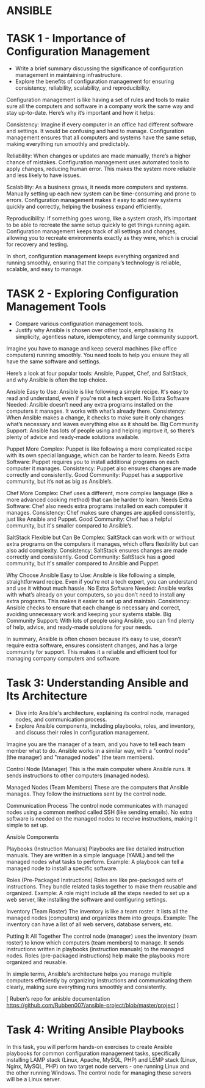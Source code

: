 # ANSIBLE

# TASK 1 - Importance of Configuration Management
- Write a brief summary discussing the significance of configuration management in maintaining infrastructure.
- Explore the benefits of configuration management for ensuring consistency, reliability, scalability, and reproducibility.

Configuration management is like having a set of rules and tools to make sure all the computers and software in a company work the same way and stay up-to-date.
Here’s why it’s important and how it helps:

Consistency: Imagine if every computer in an office had different software and settings. It would be confusing and hard to manage. 
Configuration management ensures that all computers and systems have the same setup, making everything run smoothly and predictably.

Reliability: When changes or updates are made manually, there’s a higher chance of mistakes. Configuration management uses automated tools to apply changes, reducing human error. This makes the system more reliable and less likely to have issues.

Scalability: As a business grows, it needs more computers and systems. Manually setting up each new system can be time-consuming and prone to errors. 
Configuration management makes it easy to add new systems quickly and correctly, helping the business expand efficiently.

Reproducibility: If something goes wrong, like a system crash, it’s important to be able to recreate the same setup quickly to get things running again. Configuration management keeps track of all settings and changes, allowing you to recreate environments exactly as they were, which is crucial for recovery and testing.

In short, configuration management keeps everything organized and running smoothly, ensuring that the company’s technology is reliable, scalable, and easy to manage.


# TASK 2 - Exploring Configuration Management Tools
- Compare various configuration management tools.
- Justify why Ansible is chosen over other tools, emphasising its simplicity, agentless nature, idempotency, and large community support.

Imagine you have to manage and keep several machines (like office computers) running smoothly. You need tools to help you ensure they all have the same software and settings. 

Here’s a look at four popular tools: Ansible, Puppet, Chef, and SaltStack, and why Ansible is often the top choice.

Ansible
Easy to Use: Ansible is like following a simple recipe. It's easy to read and understand, even if you're not a tech expert.
No Extra Software Needed: Ansible doesn’t need any extra programs installed on the computers it manages. It works with what’s already there.
Consistency: When Ansible makes a change, it checks to make sure it only changes what’s necessary and leaves everything else as it should be.
Big Community Support: Ansible has lots of people using and helping improve it, so there’s plenty of advice and ready-made solutions available.

Puppet
More Complex: Puppet is like following a more complicated recipe with its own special language, which can be harder to learn.
Needs Extra Software: Puppet requires you to install additional programs on each computer it manages.
Consistency: Puppet also ensures changes are made correctly and consistently.
Good Community: Puppet has a supportive community, but it’s not as big as Ansible’s.

Chef
More Complex: Chef uses a different, more complex language (like a more advanced cooking method) that can be harder to learn.
Needs Extra Software: Chef also needs extra programs installed on each computer it manages.
Consistency: Chef makes sure changes are applied consistently, just like Ansible and Puppet.
Good Community: Chef has a helpful community, but it's smaller compared to Ansible’s.

SaltStack
Flexible but Can Be Complex: SaltStack can work with or without extra programs on the computers it manages, which offers flexibility but can also add complexity.
Consistency: SaltStack ensures changes are made correctly and consistently.
Good Community: SaltStack has a good community, but it's smaller compared to Ansible and Puppet.

Why Choose Ansible
Easy to Use: Ansible is like following a simple, straightforward recipe. Even if you're not a tech expert, you can understand and use it without much hassle.
No Extra Software Needed: Ansible works with what’s already on your computers, so you don’t need to install any extra programs. This makes it easier to set up and maintain.
Consistency: Ansible checks to ensure that each change is necessary and correct, avoiding unnecessary work and keeping your systems stable.
Big Community Support: With lots of people using Ansible, you can find plenty of help, advice, and ready-made solutions for your needs.

In summary, Ansible is often chosen because it’s easy to use, doesn’t require extra software, ensures consistent changes, and has a large community for support. This makes it a reliable and efficient tool for managing company computers and software.



# Task 3: Understanding Ansible and Its Architecture
- Dive into Ansible's architecture, explaining its control node, managed nodes, and communication process.
- Explore Ansible components, including playbooks, roles, and inventory, and discuss their roles in configuration management.

Imagine you are the manager of a team, and you have to tell each team member what to do. Ansible works in a similar way, with a "control node" (the manager) and "managed nodes" (the team members).

Control Node (Manager)
This is the main computer where Ansible runs.
It sends instructions to other computers (managed nodes).

Managed Nodes (Team Members)
These are the computers that Ansible manages.
They follow the instructions sent by the control node.

Communication Process
The control node communicates with managed nodes using a common method called SSH (like sending emails).
No extra software is needed on the managed nodes to receive instructions, making it simple to set up.

Ansible Components

Playbooks (Instruction Manuals)
Playbooks are like detailed instruction manuals.
They are written in a simple language (YAML) and tell the managed nodes what tasks to perform.
Example: A playbook can tell a managed node to install a specific software.

Roles (Pre-Packaged Instructions)
Roles are like pre-packaged sets of instructions.
They bundle related tasks together to make them reusable and organized.
Example: A role might include all the steps needed to set up a web server, like installing the software and configuring settings.

Inventory (Team Roster)
The inventory is like a team roster.
It lists all the managed nodes (computers) and organizes them into groups.
Example: The inventory can have a list of all web servers, database servers, etc.

Putting It All Together
The control node (manager) uses the inventory (team roster) to know which computers (team members) to manage.
It sends instructions written in playbooks (instruction manuals) to the managed nodes.
Roles (pre-packaged instructions) help make the playbooks more organized and reusable.

In simple terms, Ansible's architecture helps you manage multiple computers efficiently by organizing instructions and communicating them clearly, making sure everything runs smoothly and consistently.

[ Ruben’s repo for anisble documentation
https://github.com/Rubben007/ansible-project/blob/master/project ]

# Task 4: Writing Ansible Playbooks

In this task, you will perform hands-on exercises to create Ansible playbooks for common configuration management tasks, specifically installing LAMP stack (Linux, Apache, MySQL, PHP) and LEMP stack (Linux, Nginx, MySQL, PHP) on two target node servers - one running Linux and the other running Windows. The control node for managing these servers will be a Linux server.
